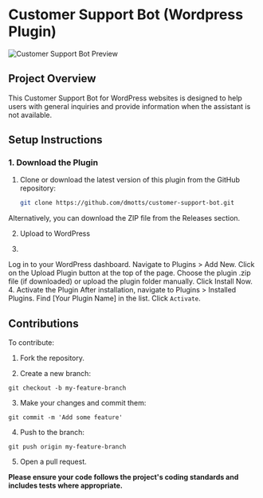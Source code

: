 # Customer Support Bot (Wordpress Plugin)

![Customer Support Bot Preview](https://res.cloudinary.com/dzpafdvkm/image/upload/v1725829845/Portfolio/virtual-assistant-chat-widget.png)

## Project Overview
This Customer Support Bot for WordPress websites is designed to help users with general inquiries and provide information when the assistant is not available.

## Setup Instructions
### 1. Download the Plugin
1. Clone or download the latest version of this plugin from the GitHub repository:
   ```bash
   git clone https://github.com/dmotts/customer-support-bot.git
Alternatively, you can download the ZIP file from the Releases section.

2. Upload to WordPress

3. 
Log in to your WordPress dashboard.
Navigate to Plugins > Add New.
Click on the Upload Plugin button at the top of the page.
Choose the plugin .zip file (if downloaded) or upload the plugin folder manually.
Click Install Now.
4. Activate the Plugin
After installation, navigate to Plugins > Installed Plugins.
Find [Your Plugin Name] in the list.
Click `Activate`.

## Contributions
To contribute:

1) Fork the repository.

2) Create a new branch: 
```
git checkout -b my-feature-branch
```

3) Make your changes and commit them: 
```
git commit -m 'Add some feature'
```
4) Push to the branch: 
```
git push origin my-feature-branch
```

5) Open a pull request.

<p><strong>Please ensure your code follows the project's coding standards and includes tests where appropriate.</strong></p>
